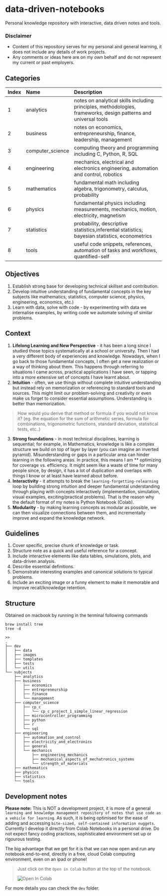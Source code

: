 # data-driven-notebooks
Personal knowledge repository with interactive, data driven notes and tools.

### Disclaimer
* Content of this repository serves for my personal and general learning, it does not include any details of work projects.
* Any comments or ideas here are on my own behalf and do not represent my current or past employers.

## Categories
|Index|Name|Description|
|:----|:----|:----|
|1|analytics|notes on analytical skills including principles, methodologies, frameworks, design patterns and universal tools|
|2|business|notes on economics, entrepreneurship, finance, leadership, management|
|3|computer_science|computing theory and programming including C, Python, R, SQL|
|4|engineering|mechanics, electrical and electronics engineering, automation and control, robotics|
|5|mathematics|fundamental math including algebra, trigonometry, calculus, probability|
|6|physics| fundamental physics including measurements, mechanics, motion, electricity, magnetism|
|7|statistics|probability, descriptive statistics,inferential statistics, bayesian statistics, econometrics|
|8|tools|useful code snippets, references, automation of tasks and workflows, quantified-self|

## Objectives
1. Establish strong base for developing technical skillset and contribution.
2. Develop intuitive understanding of fundamental concepts in the key subjects like mathematics, statistics, computer science, physics, engineering, economics, etc.)
3. Learn with data, solve with code - by experimenting with data we internalise examples, by writing code we automate solving of similar problems. 


## Context

1. **Lifelong Learning and New Perspective** - it has been a long since I studied those topics systematically at a school or university. Then I had a very different body of experiences and knowledge. Nowadays, when I go back to those fundamental concepts, I often get a new realization or a way of thinking about them. This happens through referring to situations I came across, practical applications I have seen, or tapping into a more extensive set of concepts I have learnt about.
2. **Intuition** - often, we use things without complete intuitive understanding but instead rely on memorization or referencing to standard tools and sources.  This might limit our problem-solving and creativity or even make us forget to consider essential assumptions. Understanding is better than memorization.
  >How would you derive that method or formula if you would not know it? (eg. the equation for the sum of arithmetic series, formula for combinations, trigonometric functions, standard deviation, statistical tests, etc..) 
3. **Strong foundations** - in most technical disciplines, learning is sequential; for example, in Mathematics, knowledge is like a complex structure we build on top of layer by layer (you can imagine an inverted pyramid). Misunderstanding or gaps in a particular area can hinder learning in the following areas. In practice, this means I am ** optimizing for coverage vs. efficiency. It might seem like a waste of time for many people since, by design, it has a lot of duplication and overlaps with things I know or at least have learned about before.       
4. **Interactivity** - it attempts to break the `learning-forgetting-relearning` loop by building strong intuition and deeper fundamental understanding through playing with concepts interactively (implementation, simulation, visual examples, exciting/practical problems). That is the reason why the default format of my notes is Python Notebook (Colab).  
5. **Modularity** - by making learning concepts as modular as possible, we can then visualize connections between them, and incrementally improve and expand the knowledge network.

## Guidelines 

1. Cover specific, precise chunk of knowledge or task.
2. Structure note as a quick and useful reference for a concept.
3. Include interactive elements like data tables, simulations, plots, and data-driven analysis. 
4. Describe essential definitions.
5. Demonstrate interesting examples and canonical solutions to typical problems.
6. Include an exciting image or a funny element to make it memorable and improve recall/knowledge retention.

## Structure

Obtained on macbook by running in the terminal following commands

```
brew install tree  
tree -d
```
```
>>
.
├── dev
│   ├── data
│   ├── images
│   ├── templates
│   ├── tests
│   └── utils
└── subjects
    ├── analytics
    ├── business
    │   ├── economics
    │   ├── entrepreneurship
    │   ├── finance
    │   └── management
    ├── computer_science
    │   ├── cp_c
    │   │   └── cp_c_project_1_simple_linear_regression
    │   ├── microcontroller_programming
    │   ├── python
    │   ├── r
    │   └── sql
    ├── engineering
    │   ├── automation_and_control
    │   ├── electricity_and_electronics
    │   ├── general
    │   └── mechanics
    │       ├── engineering_mechanics
    │       ├── mechanical_aspects_of_mechatronics_systems
    │       └── strength_of_materials
    ├── mathematics
    ├── physics
    ├── statistics
    └── tools
```

## Development notes

**Please note:** This is NOT a development project, it is more of a general `learning and knowledge management repository of notes that use code as a vehicle for learning`. As such, it is being optimised for the ease of adding and accessing `bite-sized, self-contained information nuggets`. Currently I develop it directly from Colab Notebooks in a personal drive. Do not expect fancy coding practices, sophisticated environment set up or rigourous testing. 

The big advantage that we get for it is that we can now open and run any notebook end-to-end, directly in a free, cloud Colab computing environment, even on an ipad or phone!

> Just click on the `Open in Colab` button at the top of the notebook.
>
> ![Open In Colab](https://colab.research.google.com/assets/colab-badge.svg)

For more details you can check the `dev` folder.